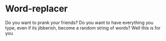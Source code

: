 # Word-replacer
Do you want to prank your friends? Do you want to have everything you type, even if its jibberish, become a random string of words? Well this is for you
